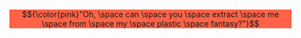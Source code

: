 <p align="center">
    <img width="auto" src="https://i.postimg.cc/zGvrLqZL/gitbanner.png" alt="">
</p>

<p style="background-color:tomato;" align="center">
$${\color{pink}"Oh, \space can \space you \space extract \space me \space from \space my \space plastic \space fantasy?"}$$
</p>
